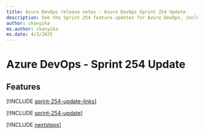 ```yaml
---
title: Azure DevOps release notes - Azure DevOps Sprint 254 Update
description: See the Sprint 254 feature updates for Azure DevOps, including next steps.
author: ckanyika
ms.author: ckanyika
ms.date: 4/2/2025
---
```


# Azure DevOps - Sprint 254 Update

## Features

[!INCLUDE [sprint-254-update-links](../includes/general/sprint-254-update-links.md)]

[!INCLUDE [sprint-254-update](../includes/general/sprint-254-update.md)]

[!INCLUDE [nextsteps](../includes/nextsteps.md)]
